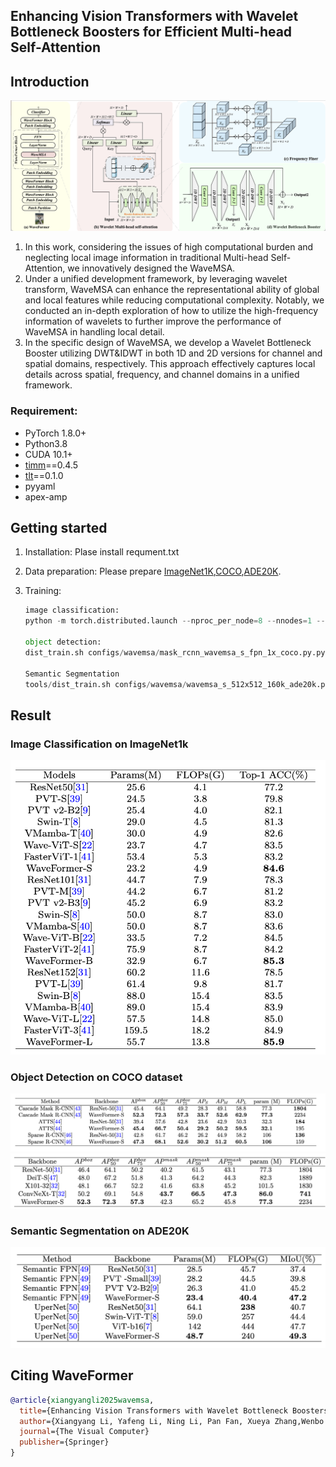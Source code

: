## Enhancing Vision Transformers with Wavelet Bottleneck Boosters for Efficient Multi-head Self-Attention

## Introduction

![image-20250405172245373](asset/result5.png)

1. In this work, considering the issues of high computational burden and neglecting local image information in traditional Multi-head Self-Attention, we innovatively designed the WaveMSA.
2. Under a unified development framework, by leveraging wavelet transform, WaveMSA can enhance the representational ability of global and local features while reducing computational complexity. Notably, we conducted an in-depth exploration of how to utilize the high-frequency information of wavelets to further improve the performance of WaveMSA in handling local detail.
3. In the specific design of WaveMSA, we develop a Wavelet Bottleneck Booster utilizing DWT&IDWT in both 1D and 2D versions for channel and spatial domains, respectively. This approach effectively captures local details across spatial, frequency, and channel domains in a unified framework.

### Requirement:

* PyTorch 1.8.0+
* Python3.8
* CUDA 10.1+
* [timm](https://github.com/rwightman/pytorch-image-models)==0.4.5
* [tlt](https://github.com/zihangJiang/TokenLabeling)==0.1.0
* pyyaml
* apex-amp

## Getting started

1. Installation: Plase install requment.txt
2. Data preparation: Please prepare [ImageNet1K](http://image-net.org/),[COCO](https://cocodataset.org/),[ADE20K](https://groups.csail.mit.edu/vision/datasets/ADE20K/).
3. Training:

   ```python
   image classification:
   python -m torch.distributed.launch --nproc_per_node=8 --nnodes=1 --node_rank=0 --master_addr="localhost" --master_port=12347 --use_env main.py  --epochs 400 --batch-size 12

   object detection:
   dist_train.sh configs/wavemsa/mask_rcnn_wavemsa_s_fpn_1x_coco.py.py 8

   Semantic Segmentation 
   tools/dist_train.sh configs/wavemsa/wavemsa_s_512x512_160k_ade20k.py 8

   ```

## Result

### Image Classification on ImageNet1k

<img src="asset/result.png" style="zoom:67%;" />

### Object Detection on COCO dataset

<img src="asset/result2.png" alt="result2" style="zoom:67%;" />

<img src="asset/result3.png" alt="result3" style="zoom:67%;" />

### Semantic Segmentation on ADE20K

<img src="asset/result4.png" alt="image-20250405171916713" style="zoom:67%;" />

## Citing WaveFormer

```bibtex
@article{xiangyangli2025wavemsa,
  title={Enhancing Vision Transformers with Wavelet Bottleneck Boosters for Efficient Multi-head Self-Attention},
  author={Xiangyang Li, Yafeng Li, Ning Li, Pan Fan, Xueya Zhang,Wenbo Zhang},
  journal={The Visual Computer}
  publisher={Springer}
}
```
